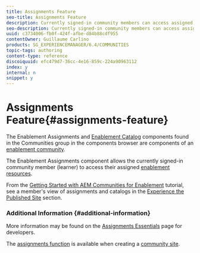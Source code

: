 ```yaml
---
title: Assignments Feature
seo-title: Assignments Feature
description: Currently signed-in community members can access assigned enablement resources
seo-description: Currently signed-in community members can access assigned enablement resources
uuid: c3734006-fb0f-424f-afbe-d84b88cdf955
contentOwner: Guillaume Carlino
products: SG_EXPERIENCEMANAGER/6.4/COMMUNITIES
topic-tags: authoring
content-type: reference
discoiquuid: efc479d7-36cc-4e16-859c-224a90963112
index: y
internal: n
snippet: y
---
```


# Assignments Feature{#assignments-feature}

The Enablement Assignments and [Enablement Catalog](../../communities/using/catalog.md) components found in the Communities group in the components browser are components of an [enablement community](../../communities/using/overview.md#enablementcommunity).

The Enablement Assignments component allows the currently signed-in community member (learner) to access their assigned [enablement resources](../../communities/using/resources.md).

From the [Getting Started with AEM Communities for Enablement](../../communities/using/getting-started-enablement.md) tutorial, see a member's view of assignments and catalogs in the [Experience the Published Site](../../communities/using/enablement-published-site.md) section.

<!--
Comment Type: draft

<h3>Introduction</h3>
-->

<!--
Comment Type: draft

<p>The Enablement feature for AEM Communities provides an environment where resources for learning may be accessed from a catalog or assigned to members of a community.</p>
<p>This section of the documentation describes</p>
<ul>
<li>adding the Enablement feature to non-<a href="../../communities/using/overview.md#communitysites">Community Sites</a></li>
<li>configuration settings for Enablement components</li>
</ul>
-->

<!--
Comment Type: draft

<h3>Adding Enablement Components to a Page</h3>
-->

<!--
Comment Type: draft

<p> </p>
<p>When the AEM Site is not a Community Site, and it is desired to add components of the Enablement feature to a page in author mode, locate the components</p>
<ul>
<li><span class="code">Communities / Enablement Assignments</span></li>
<li><span class="code">Communities / Enablement Catalog</span></li>
</ul>
<p>to enable them to be dragged into place on a page where the assignments or catalog should appear.</p>
<p>For necessary information, visit <a href="../../communities/using/basics.md">Communities Components Basics</a>.</p>
<p>When the <a href="../../communities/using/essentials-assignments.md#essentialsforclientside">required client-side libraries</a> are included, this is how the <span class="code">Enablement Assignments</span> component will appear :</p>
-->

<!--
Comment Type: draft

<img imageRotate="0" src="assets/chlimage_1-83.png" />
-->

<!--
Comment Type: draft

<p>And how the <span class="code">Enablement Catalog</span> will appear :</p>
-->

<!--
Comment Type: draft

<img imageRotate="0" src="assets/chlimage_1-84.png" />
-->

<!--
Comment Type: draft

<h3>Configuring Enablement Assignments</h3>
-->

<!--
Comment Type: draft

<p>When you double-click the <span class="code">Enablement Assignments</span> component, an edit dialog opens up.</p>
<p>Under the <strong>My Assigned properties</strong> tab, specify the basic features of the assignments listing :</p>
-->

<!--
Comment Type: draft

<img imageRotate="0" src="assets/chlimage_1-85.png" />
-->

<!--
Comment Type: draft

<ul>
<li><strong>Allow toolbar</strong><br /> If checked, display the toolbar. Default is unchecked.</li>
<li><strong>Allow type selection</strong><br /> Defunct.</li>
<li><strong>Allow search</strong><br /> If checked, allow searching for specific assignments. Default is unchecked.</li>
</ul>
-->

<!--
Comment Type: draft

<h3>Configuring Enablement Catalog</h3>
-->

<!--
Comment Type: draft

<p>When you double-click the <span class="code">Enablement Catalog</span> component, an edit dialog opens up.</p>
<p>Under the <strong>Enablement Catalog properties</strong> tab, specify whether or not to allow the toolbar :</p>
-->

<!--
Comment Type: draft

<img imageRotate="0" src="assets/chlimage_1-86.png" />
-->

<!--
Comment Type: draft

<ul>
<li><strong>Allow toolbar</strong><br /> If checked, display the toolbar. Default is unchecked.</li>
</ul>
-->

### Additional Information {#additional-information}

More information may be found on the [Assignments Essentials](../../communities/using/essentials-assignments.md) page for developers.

The [assignments function](../../communities/using/functions.md#assignmentsfunction) is available when creating a [community site](../../communities/using/sites-console.md).
